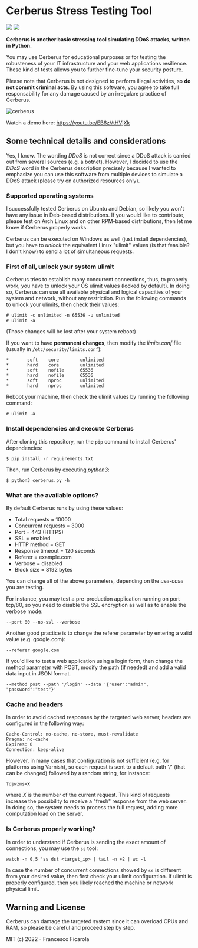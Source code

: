  # Cerberus Stress Testing Tool
 
<img  src="https://img.shields.io/badge/Python-3.8-blue">  <img  src="https://img.shields.io/badge/Licence-MIT-yellowgreen">

**Cerberus is another basic stressing tool simulating DDoS attacks, written in Python.**

You may use Cerberus for educational purposes or for testing the robusteness of your IT infrastructure and your web applications resilience. These kind of tests allows you to further fine-tune your security posture.

Please note that Cerberus is not designed to perform illegal activities, so **do not commit criminal acts**. By using this software, you agree to take full responsability for any damage caused by an irregulare practice of Cerberus.

![cerberus](https://user-images.githubusercontent.com/1279595/193843080-009b3380-4aa3-44d6-9329-c2a18f91801a.png)

Watch a demo here: https://youtu.be/EB6zVtHVjXk

## Some technical details and considerations

Yes, I know. The wording _DDoS_ is not correct since a DDoS attack is carried out from several sources (e.g. a botnet).  However, I decided to use the _DDoS_ word in the Cerberus description precisely because I wanted to emphasize you can use this software from multiple devices to simulate a DDoS attack (please try on authorized resources only).

### Supported operating systems

I successfully tested Cerberus on Ubuntu and Debian, so likely you won't have any issue in Deb-based distributions. If you would like to contribute, please test on Arch Linux and on other RPM-based distributions, then let me know if Cerberus properly works.

Cerberus can be executed on Windows as well (just install dependencies), but you have to _unlock_ the equivalent Linux "ulimit" values (is that feasible? I don't know) to send a lot of simultaneous requests.

### First of all, unlock your system ulimit

Cerberus tries to establish many concurrent connections, thus, to properly work, you have to unlock your OS ulimit values (locked by default). In doing so, Cerberus can use all available physical and logical capacities of your system and network, without any restriction. Run the following commands to unlock your ulimits, then check their values:

    # ulimit -c unlimited -n 65536 -u unlimited
    # ulimit -a
    
(Those changes will be lost after your system reboot)
    
If you want to have **permanent changes**, then modify the *limits.conf* file (usually in `/etc/security/limits.conf`):

    *		soft	core		unlimited
    *		hard	core		unlimited
    *		soft	nofile		65536
    *		hard	nofile		65536
    *		soft	nproc		unlimited
    *		hard	nproc		unlimited
    
Reboot your machine, then check the ulimit values by running the following command:

    # ulimit -a
    
### Install dependencies and execute Cerberus

After cloning this repository, run the `pip` command to install Cerberus' dependencies:

    $ pip install -r requirements.txt
    
Then, run Cerberus by executing *python3*:

    $ python3 cerberus.py -h

### What are the available options?

By default Cerberus runs by using these values:

* Total requests = 10000
* Concurrent requests = 3000
* Port = 443 (HTTPS)
* SSL = enabled
* HTTP method = GET
* Response timeout = 120 seconds
* Referer = example.com
* Verbose = disabled
* Block size = 8192 bytes

You can change all of the above parameters, depending on the _use-case_ you are testing.

For instance, you may test a pre-production application running on port tcp/80, so you need to disable the SSL encryption as well as to enable the verbose mode:

    --port 80 --no-ssl --verbose

Another good practice is to change the referer parameter by entering a valid value (e.g. google.com):

    --referer google.com

If you'd like to test a web application using a login form, then change the method parameter with POST, modify the path (if needed) and add a valid data input in JSON format.

    --method post --path '/login' --data '{"user":"admin", "password":"test"}'

### Cache and headers

In order to avoid cached responses by the targeted web server, headers are configured in the following way:

    Cache-Control: no-cache, no-store, must-revalidate
    Pragma: no-cache
    Expires: 0
    Connection: keep-alive

However, in many cases that configuration is not sufficient (e.g. for platforms using Varnish), so each request is sent to a default path '/' (that can be changed) followed by a random string, for instance:

    ?djwzms=X

where _X_ is the number of the current request. This kind of requests increase the possibility to receive a "fresh" response from the web server. In doing so, the system needs to process the full request, adding more computation load on the server.

### Is Cerberus properly working?

In order to understand if Cerberus is sending the exact amount of connections, you may use the `ss` tool:

    watch -n 0,5 'ss dst <target_ip> | tail -n +2 | wc -l
    
In case the number of concurrent connections showed by `ss` is different from your desired value, then first check your ulimit configuration. If ulimit is properly configured, then you likely reached the machine or network physical limit.

## Warning and License

Cerberus can damage the targeted system since it can overload CPUs and RAM, so please be careful and proceed step by step.

MIT (c) 2022 - Francesco Ficarola
